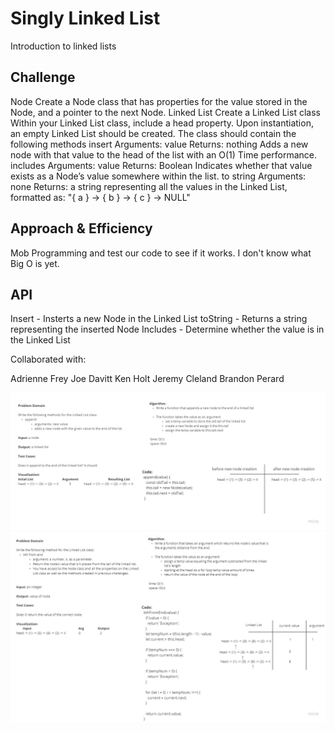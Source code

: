 # Singly Linked List

Introduction to linked lists

## Challenge
Node
Create a Node class that has properties for the value stored in the Node, and a pointer to the next Node.
Linked List
Create a Linked List class
Within your Linked List class, include a head property.
Upon instantiation, an empty Linked List should be created.
The class should contain the following methods
insert
Arguments: value
Returns: nothing
Adds a new node with that value to the head of the list with an O(1) Time performance.
includes
Arguments: value
Returns: Boolean
Indicates whether that value exists as a Node’s value somewhere within the list.
to string
Arguments: none
Returns: a string representing all the values in the Linked List, formatted as:
"{ a } -> { b } -> { c } -> NULL"

## Approach & Efficiency

Mob Programming and test our code to see if it works. I don't know what Big O is yet.

## API

Insert - Insterts a new Node in the Linked List
toString - Returns a string representing the inserted Node
Includes - Determine whether the value is in the Linked List

Collaborated with:

Adrienne Frey
Joe Davitt
Ken Holt
Jeremy Cleland
Brandon Perard

![Linked List Challenge 6](../assets/Code-Challenge-6.PNG)
![Linked List Challenge 7](../assets/Code-Challenge-7.PNG)
